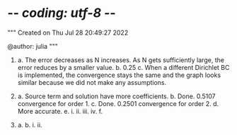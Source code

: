 # -*- coding: utf-8 -*-
"""
Created on Thu Jul 28 20:49:27 2022

@author: julia
"""

1.
    a. The error decreases as N increases. As N gets sufficiently large, the error reduces by a smaller value.
    b. 0.25
    c. When a different Dirichlet BC is implemented, the convergence stays the same and the graph looks similar because we did not make any assumptions.

2.
    a. Source term and solution have more coefficients.
    b. Done. 0.5107 convergence for order 1.
    c. Done. 0.2501 convergence for order 2.
    d. More accurate.
    e.
        i.
        ii.
        iii.
        iv.
    f.

3.
    a.
    b.
        i.
        ii.